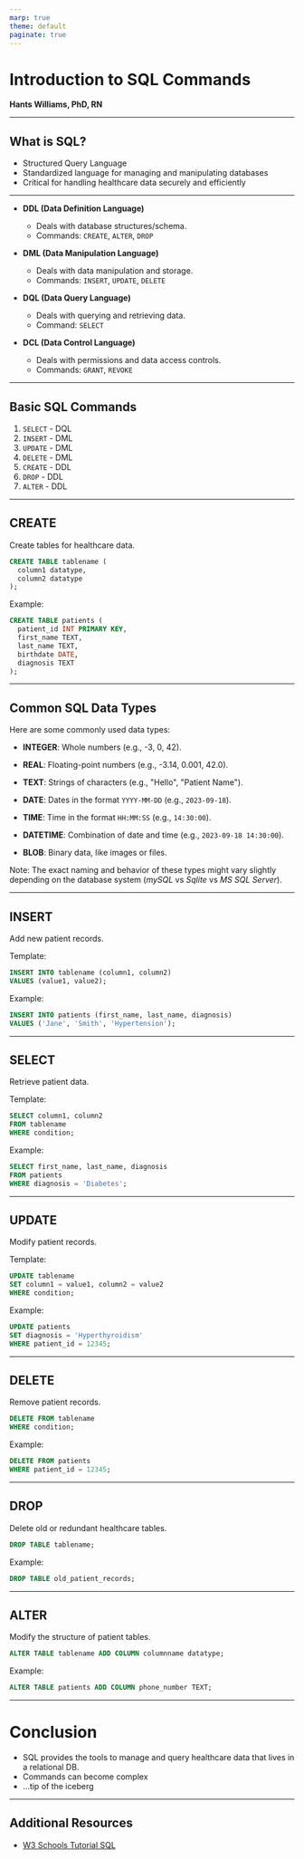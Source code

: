 ```yaml
---
marp: true
theme: default
paginate: true
---
```


<!-- _class: lead -->

# Introduction to SQL Commands

**Hants Williams, PhD, RN**

---

## What is SQL?

- Structured Query Language
- Standardized language for managing and manipulating databases
- Critical for handling healthcare data securely and efficiently

---

- **DDL (Data Definition Language)**
  - Deals with database structures/schema.
  - Commands: `CREATE`, `ALTER`, `DROP`

- **DML (Data Manipulation Language)**
  - Deals with data manipulation and storage.
  - Commands: `INSERT`, `UPDATE`, `DELETE`

- **DQL (Data Query Language)**
  - Deals with querying and retrieving data.
  - Command: `SELECT`

- **DCL (Data Control Language)**
  - Deals with permissions and data access controls.
  - Commands: `GRANT`, `REVOKE`

---

## Basic SQL Commands

1. `SELECT` - DQL 
2. `INSERT` - DML 
3. `UPDATE` - DML  
4. `DELETE`  - DML 
5. `CREATE` - DDL 
6. `DROP` - DDL 
7. `ALTER` - DDL 

---

## CREATE

Create tables for healthcare data.

```sql
CREATE TABLE tablename (
  column1 datatype,
  column2 datatype
);
```

Example:

```sql
CREATE TABLE patients (
  patient_id INT PRIMARY KEY,
  first_name TEXT,
  last_name TEXT,
  birthdate DATE,
  diagnosis TEXT
);
```

---

## Common SQL Data Types

Here are some commonly used data types:

- **INTEGER**: Whole numbers (e.g., -3, 0, 42).
  
- **REAL**: Floating-point numbers (e.g., -3.14, 0.001, 42.0).
  
- **TEXT**: Strings of characters (e.g., "Hello", "Patient Name").

- **DATE**: Dates in the format `YYYY-MM-DD` (e.g., `2023-09-18`).
  
- **TIME**: Time in the format `HH:MM:SS` (e.g., `14:30:00`).

- **DATETIME**: Combination of date and time (e.g., `2023-09-18 14:30:00`).

- **BLOB**: Binary data, like images or files.

Note: The exact naming and behavior of these types might vary slightly depending on the database system (*mySQL* vs *Sqlite* vs *MS SQL Server*).

---

## INSERT

Add new patient records.

Template: 

```sql
INSERT INTO tablename (column1, column2)
VALUES (value1, value2);
```

Example:

```sql
INSERT INTO patients (first_name, last_name, diagnosis)
VALUES ('Jane', 'Smith', 'Hypertension');
```

---

## SELECT

Retrieve patient data.

Template: 

```sql
SELECT column1, column2
FROM tablename
WHERE condition;
```

Example:

```sql
SELECT first_name, last_name, diagnosis
FROM patients
WHERE diagnosis = 'Diabetes';
```

---



## UPDATE

Modify patient records.

Template: 

```sql
UPDATE tablename
SET column1 = value1, column2 = value2
WHERE condition;
```

Example:

```sql
UPDATE patients
SET diagnosis = 'Hyperthyroidism'
WHERE patient_id = 12345;
```

---

## DELETE

Remove patient records.

```sql
DELETE FROM tablename
WHERE condition;
```

Example:

```sql
DELETE FROM patients
WHERE patient_id = 12345;
```



---

## DROP

Delete old or redundant healthcare tables.

```sql
DROP TABLE tablename;
```

Example:

```sql
DROP TABLE old_patient_records;
```

---

## ALTER

Modify the structure of patient tables.

```sql
ALTER TABLE tablename ADD COLUMN columnname datatype;
```

Example:

```sql
ALTER TABLE patients ADD COLUMN phone_number TEXT;
```

---

<!-- _class: lead -->

# Conclusion

- SQL provides the tools to manage and query healthcare data that lives in a relational DB.
- Commands can become complex 
- ...tip of the iceberg 

---

## Additional Resources
- [W3 Schools Tutorial SQL](https://www.w3schools.com/sql/default.asp) 